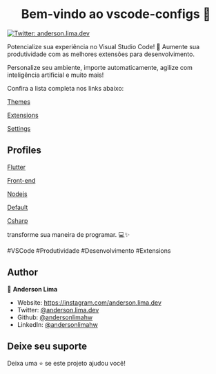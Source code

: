 <h1 align="center">Bem-vindo ao vscode-configs 👋</h1>
<p>
  <a href="https://twitter.com/anderson.lima.dev" target="_blank">
    <img alt="Twitter: anderson.lima.dev" src="https://img.shields.io/twitter/follow/anderson.lima.dev.svg?style=social" />
  </a>
</p>

<p> 
  Potencialize sua experiência no Visual Studio Code! 🚀 Aumente sua produtividade com as melhores extensões para desenvolvimento. 
  
  Personalize seu ambiente, importe automaticamente, agilize com inteligência artificial e muito mais! 
  
  Confira a lista completa nos links abaixo:
 
  [Themes](./extensions/themes/themes.md)

  [Extensions](./extensions/extensions.md)

  [Settings](./configs/settings.json)    

  ## Profiles
  [Flutter](https://vscode.dev/profile/github/32e0fb778b8078da5e7c69d97accee35)
  
  [Front-end](https://vscode.dev/profile/github/2db83224b0ac8b3caf5e5cd043a3ff51)
  
  [Nodejs](https://vscode.dev/profile/github/fb947396ff1712a3425caa749c13900a)
  
  [Default](https://vscode.dev/profile/github/3d0b68597e2ff5e3e0d6cd800d966ba1)
  
  [Csharp](https://vscode.dev/profile/github/26e14209a429d29a50e79c2ad213d33d)
  
  

  transforme sua maneira de programar. 💻✨ 

  #VSCode #Produtividade #Desenvolvimento #Extensions
</p>


## Author

👤 **Anderson Lima**

* Website: https://instagram.com/anderson.lima.dev
* Twitter: [@anderson.lima.dev](https://twitter.com/anderson.lima.dev)
* Github: [@andersonlimahw](https://github.com/andersonlimahw)
* LinkedIn: [@andersonlimahw](https://linkedin.com/in/andersonlimahw)

## Deixe seu suporte

Deixa uma ⭐️ se este projeto ajudou você!
